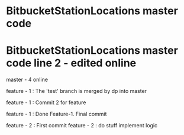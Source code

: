 # BitbucketStationLocations master code
# BitbucketStationLocations master code line 2 - edited online
master - 4 online

feature - 1 : The 'test' branch is merged by dp into master

feature - 1 : Commit 2 for feature

feature - 1 : Done Feature-1. Final commit

feature - 2 : First commit
feature - 2 : do stuff implement logic